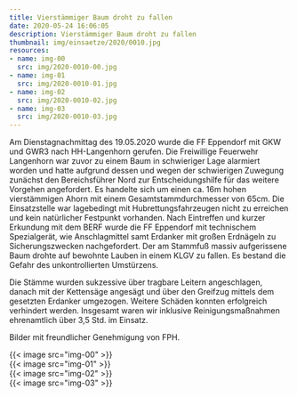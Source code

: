 ```yaml
---
title: Vierstämmiger Baum droht zu fallen
date: 2020-05-24 16:06:05
description: Vierstämmiger Baum droht zu fallen
thumbnail: img/einsaetze/2020/0010.jpg
resources:
- name: img-00
  src: img/2020-0010-00.jpg
- name: img-01
  src: img/2020-0010-01.jpg
- name: img-02
  src: img/2020-0010-02.jpg
- name: img-03
  src: img/2020-0010-03.jpg
---
```


Am Dienstagnachmittag des 19.05.2020 wurde die FF Eppendorf mit GKW und GWR3 nach HH-Langenhorn gerufen.
Die Freiwillige Feuerwehr Langenhorn war zuvor zu einem Baum in schwieriger Lage alarmiert worden und hatte aufgrund dessen und wegen der schwierigen Zuwegung zunächst den Bereichsführer Nord zur Entscheidungshilfe für das weitere Vorgehen angefordert.
Es handelte sich um einen ca. 16m hohen vierstämmigen Ahorn mit einem Gesamtstammdurchmesser von 65cm.
Die Einsatzstelle war lagebedingt mit Hubrettungsfahrzeugen nicht zu erreichen und kein natürlicher Festpunkt vorhanden.
Nach Eintreffen und kurzer Erkundung mit dem BERF wurde die FF Eppendorf mit technischem Spezialgerät, wie Anschlagmittel samt Erdanker mit großen Erdnägeln zu Sicherungszwecken nachgefordert.
Der am Stammfuß massiv aufgerissene Baum drohte auf bewohnte Lauben in einem KLGV zu fallen.
Es bestand die Gefahr des unkontrollierten Umstürzens.

Die Stämme wurden sukzessive über tragbare Leitern angeschlagen, danach mit der Kettensäge angesägt und über den Greifzug mittels dem gesetzten Erdanker umgezogen.
Weitere Schäden konnten erfolgreich verhindert werden.
Insgesamt waren wir inklusive Reinigungsmaßnahmen ehrenamtlich über 3,5 Std. im Einsatz.

Bilder mit freundlicher Genehmigung von FPH.
 
{{< image src="img-00" >}}  
{{< image src="img-01" >}}  
{{< image src="img-02" >}}  
{{< image src="img-03" >}}  
